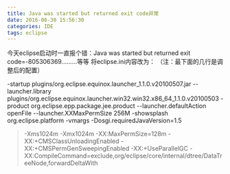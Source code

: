 ```yaml
---
title: Java was started but returned exit code异常
date: 2016-06-30 15:56:30
categories: IDE
tags: eclipse
---
```

今天eclipse启动时一直报个错：Java was started but returned exit code=-805306369.........等等
将eclipse.ini内容改为：
（注：最下面的几行是调整后的配置）

-startup
plugins/org.eclipse.equinox.launcher_1.1.0.v20100507.jar
--launcher.library
plugins/org.eclipse.equinox.launcher.win32.win32.x86_64_1.1.0.v20100503
-product
org.eclipse.epp.package.jee.product
--launcher.defaultAction
openFile
--launcher.XXMaxPermSize
256M
-showsplash
org.eclipse.platform
-vmargs
-Dosgi.requiredJavaVersion=1.5

> -Xms1024m
-Xmx1024m
-XX:MaxPermSize=128m
-XX:+CMSClassUnloadingEnabled
-XX:+CMSPermGenSweepingEnabled
-XX:+UseParallelGC
-XX:CompileCommand=exclude,org/eclipse/core/internal/dtree/DataTreeNode,forwardDeltaWith
